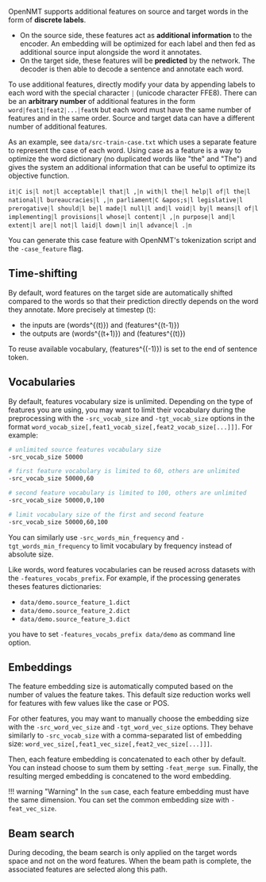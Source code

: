 OpenNMT supports additional features on source and target words in the form of **discrete labels**.

* On the source side, these features act as **additional information** to the encoder. An
embedding will be optimized for each label and then fed as additional source input
alongside the word it annotates.
* On the target side, these features will be **predicted** by the network. The
decoder is then able to decode a sentence and annotate each word.

To use additional features, directly modify your data by appending labels to each word with
the special character `￨` (unicode character FFE8). There can be an **arbitrary number** of additional
features in the form `word￨feat1￨feat2￨...￨featN` but each word must have the same number of
features and in the same order. Source and target data can have a different number of additional features.

As an example, see `data/src-train-case.txt` which uses a separate feature
to represent the case of each word. Using case as a feature is a way to optimize the word
dictionary (no duplicated words like "the" and "The") and gives the system an additional
information that can be useful to optimize its objective function.

```text
it￨C is￨l not￨l acceptable￨l that￨l ,￨n with￨l the￨l help￨l of￨l the￨l national￨l bureaucracies￨l ,￨n parliament￨C &apos;s￨l legislative￨l prerogative￨l should￨l be￨l made￨l null￨l and￨l void￨l by￨l means￨l of￨l implementing￨l provisions￨l whose￨l content￨l ,￨n purpose￨l and￨l extent￨l are￨l not￨l laid￨l down￨l in￨l advance￨l .￨n
```

You can generate this case feature with OpenNMT's tokenization script and the `-case_feature` flag.

## Time-shifting

By default, word features on the target side are automatically shifted compared to the words so that their prediction directly depends on the word they annotate. More precisely at timestep \(t\):

* the inputs are \(words^{(t)}\) and \(features^{(t-1)}\)
* the outputs are \(words^{(t+1)}\) and \(features^{(t)}\)

To reuse available vocabulary, \(features^{(-1)}\) is set to the end of sentence token.

## Vocabularies

By default, features vocabulary size is unlimited. Depending on the type of features you are using, you may want to limit their vocabulary during the preprocessing with the `-src_vocab_size` and `-tgt_vocab_size` options in the format `word_vocab_size[,feat1_vocab_size[,feat2_vocab_size[...]]]`. For example:

```bash
# unlimited source features vocabulary size
-src_vocab_size 50000

# first feature vocabulary is limited to 60, others are unlimited
-src_vocab_size 50000,60

# second feature vocabulary is limited to 100, others are unlimited
-src_vocab_size 50000,0,100

# limit vocabulary size of the first and second feature
-src_vocab_size 50000,60,100
```

You can similarly use `-src_words_min_frequency` and `-tgt_words_min_frequency` to limit vocabulary by frequency instead of absolute size.

Like words, word features vocabularies can be reused across datasets with the `-features_vocabs_prefix`. For example, if the processing generates theses features dictionaries:

* `data/demo.source_feature_1.dict`
* `data/demo.source_feature_2.dict`
* `data/demo.source_feature_3.dict`

you have to set `-features_vocabs_prefix data/demo` as command line option.

## Embeddings

The feature embedding size is automatically computed based on the number of values the feature takes. This default size reduction works well for features with few values like the case or POS.

For other features, you may want to manually choose the embedding size with the `-src_word_vec_size` and `-tgt_word_vec_size` options. They behave similarly to `-src_vocab_size` with a comma-separated list of embedding size: `word_vec_size[,feat1_vec_size[,feat2_vec_size[...]]]`.

Then, each feature embedding is concatenated to each other by default. You can instead choose to sum them by setting `-feat_merge sum`. Finally, the resulting merged embedding is concatened to the word embedding.

!!! warning "Warning"
    In the `sum` case, each feature embedding must have the same dimension. You can set the common embedding size with `-feat_vec_size`.

## Beam search

During decoding, the beam search is only applied on the target words space and not on the word features. When the beam path is complete, the associated features are selected along this path.
